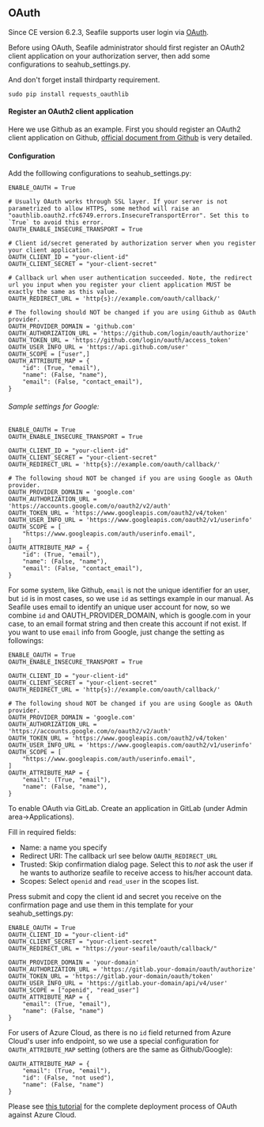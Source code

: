 ## OAuth

Since CE version 6.2.3, Seafile supports user login via [OAuth](https://oauth.net/).

Before using OAuth, Seafile administrator should first register an OAuth2 client application on your authorization server, then add some configurations to seahub_settings.py.

And don't forget install thirdparty requirement.

```
sudo pip install requests_oauthlib
```

#### Register an OAuth2 client application

Here we use Github as an example. First you should register an OAuth2 client application on Github, [official document from Github](https://developer.github.com/apps/building-integrations/setting-up-and-registering-oauth-apps/registering-oauth-apps/) is very detailed.

#### Configuration

Add the folllowing configurations to seahub_settings.py:

```
ENABLE_OAUTH = True

# Usually OAuth works through SSL layer. If your server is not parametrized to allow HTTPS, some method will raise an "oauthlib.oauth2.rfc6749.errors.InsecureTransportError". Set this to `True` to avoid this error.
OAUTH_ENABLE_INSECURE_TRANSPORT = True

# Client id/secret generated by authorization server when you register your client application.
OAUTH_CLIENT_ID = "your-client-id"
OAUTH_CLIENT_SECRET = "your-client-secret"

# Callback url when user authentication succeeded. Note, the redirect url you input when you register your client application MUST be exactly the same as this value.
OAUTH_REDIRECT_URL = 'http{s}://example.com/oauth/callback/'

# The following should NOT be changed if you are using Github as OAuth provider.
OAUTH_PROVIDER_DOMAIN = 'github.com'
OAUTH_AUTHORIZATION_URL = 'https://github.com/login/oauth/authorize'
OAUTH_TOKEN_URL = 'https://github.com/login/oauth/access_token'
OAUTH_USER_INFO_URL = 'https://api.github.com/user'
OAUTH_SCOPE = ["user",]
OAUTH_ATTRIBUTE_MAP = {
    "id": (True, "email"),
    "name": (False, "name"),
    "email": (False, "contact_email"),
}
```

###### Sample settings for Google:

```
ENABLE_OAUTH = True
OAUTH_ENABLE_INSECURE_TRANSPORT = True

OAUTH_CLIENT_ID = "your-client-id"
OAUTH_CLIENT_SECRET = "your-client-secret"
OAUTH_REDIRECT_URL = 'http{s}://example.com/oauth/callback/'

# The following shoud NOT be changed if you are using Google as OAuth provider.
OAUTH_PROVIDER_DOMAIN = 'google.com'
OAUTH_AUTHORIZATION_URL = 'https://accounts.google.com/o/oauth2/v2/auth'
OAUTH_TOKEN_URL = 'https://www.googleapis.com/oauth2/v4/token'
OAUTH_USER_INFO_URL = 'https://www.googleapis.com/oauth2/v1/userinfo'
OAUTH_SCOPE = [
    "https://www.googleapis.com/auth/userinfo.email",
]
OAUTH_ATTRIBUTE_MAP = {
    "id": (True, "email"),
    "name": (False, "name"),
    "email": (False, "contact_email"),
}
```

For some system, like Github, `email` is not the unique identifier for an user, but `id` is in most cases, so we use `id` as settings example in our manual. As Seafile uses email to identify an unique user account for now, so we combine `id` and OAUTH_PROVIDER_DOMAIN, which is google.com in your case, to an email format string and then create this account if not exist. If you want to use `email` info from Google, just change the setting as followings:
```
ENABLE_OAUTH = True
OAUTH_ENABLE_INSECURE_TRANSPORT = True

OAUTH_CLIENT_ID = "your-client-id"
OAUTH_CLIENT_SECRET = "your-client-secret"
OAUTH_REDIRECT_URL = 'http{s}://example.com/oauth/callback/'

# The following shoud NOT be changed if you are using Google as OAuth provider.
OAUTH_PROVIDER_DOMAIN = 'google.com'
OAUTH_AUTHORIZATION_URL = 'https://accounts.google.com/o/oauth2/v2/auth'
OAUTH_TOKEN_URL = 'https://www.googleapis.com/oauth2/v4/token'
OAUTH_USER_INFO_URL = 'https://www.googleapis.com/oauth2/v1/userinfo'
OAUTH_SCOPE = [
    "https://www.googleapis.com/auth/userinfo.email",
]
OAUTH_ATTRIBUTE_MAP = {
    "email": (True, "email"),
    "name": (False, "name"),
}
```

To enable OAuth via GitLab. Create an application in GitLab (under Admin area->Applications).

Fill in required fields:

- Name: a name you specify
- Redirect URI: The callback url see below `OAUTH_REDIRECT_URL`
- Trusted: Skip confirmation dialog page. Select this to *not* ask the user if he wants to authorize seafile to receive access to his/her account data.
- Scopes: Select `openid` and `read_user` in the scopes list.

Press submit and copy the client id and secret you receive on the confirmation page and use them in this template for your seahub_settings.py:

```
ENABLE_OAUTH = True
OAUTH_CLIENT_ID = "your-client-id"
OAUTH_CLIENT_SECRET = "your-client-secret"
OAUTH_REDIRECT_URL = "https://your-seafile/oauth/callback/"

OAUTH_PROVIDER_DOMAIN = 'your-domain'
OAUTH_AUTHORIZATION_URL = 'https://gitlab.your-domain/oauth/authorize'
OAUTH_TOKEN_URL = 'https://gitlab.your-domain/oauth/token'
OAUTH_USER_INFO_URL = 'https://gitlab.your-domain/api/v4/user'
OAUTH_SCOPE = ["openid", "read_user"]
OAUTH_ATTRIBUTE_MAP = {
    "email": (True, "email"),
    "name": (False, "name")
}
```

For users of Azure Cloud, as there is no `id` field returned from Azure Cloud's user info endpoint, so we use a special configuration for `OAUTH_ATTRIBUTE_MAP` setting (others are the same as Github/Google):

```
OAUTH_ATTRIBUTE_MAP = {
    "email": (True, "email"),
    "id": (False, "not used"),
    "name": (False, "name")
}
```

Please see [this tutorial](https://forum.seafile.com/t/oauth-authentification-against-microsoft-office365-azure-cloud/7999) for the complete deployment process of OAuth against Azure Cloud.
